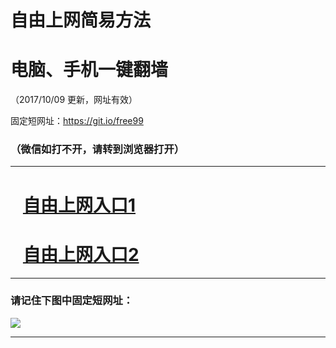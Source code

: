 ﻿# 自由上网简易方法

# 电脑、手机一键翻墙

（2017/10/09 更新，网址有效）

固定短网址：https://git.io/free99

### （微信如打不开，请转到浏览器打开）


***





# &nbsp;&nbsp; <a href="http://ft2776532695.fwq-tz-1001.info/fwqtz01.html?t=100900125323 " target="_blank">自由上网入口1</a>
# &nbsp;&nbsp; <a href="http://ft2036717126.fwq-tz-1002.info/fwqtz02.html?t=10090018883 " target="_blank">自由上网入口2</a>
***

### 请记住下图中固定短网址：

<img src="https://s3-us-west-2.amazonaws.com/fwq-1001/yjfq-20170905okok.png" /> 


***

